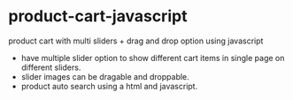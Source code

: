 # product-cart-javascript
product cart with multi sliders + drag and drop option using javascript

* have multiple slider option to show different cart items in single page on different sliders.
* slider images can be dragable and droppable.
* product auto search using a html and javascript.
